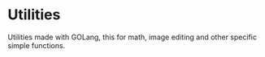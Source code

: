 # Utilities
Utilities made with GOLang, this for math, image editing and other specific simple functions.
